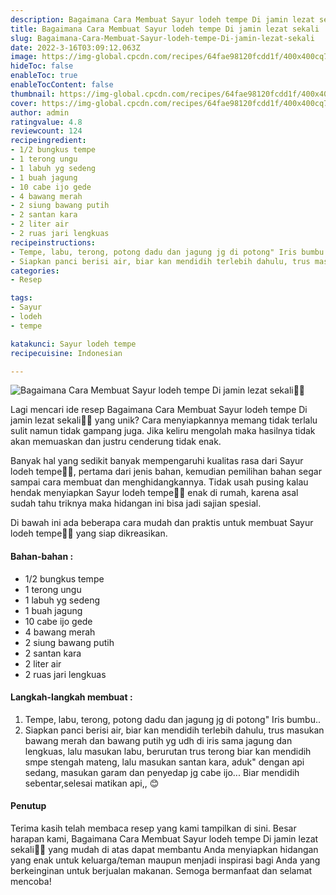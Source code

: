```yaml
---
description: Bagaimana Cara Membuat Sayur lodeh tempe Di jamin lezat sekali"
title: Bagaimana Cara Membuat Sayur lodeh tempe Di jamin lezat sekali
slug: Bagaimana-Cara-Membuat-Sayur-lodeh-tempe-Di-jamin-lezat-sekali
date: 2022-3-16T03:09:12.063Z
image: https://img-global.cpcdn.com/recipes/64fae98120fcdd1f/400x400cq70/photo.jpg
hideToc: false
enableToc: true
enableTocContent: false
thumbnail: https://img-global.cpcdn.com/recipes/64fae98120fcdd1f/400x400cq70/photo.jpg
cover: https://img-global.cpcdn.com/recipes/64fae98120fcdd1f/400x400cq70/photo.jpg
author: admin
ratingvalue: 4.8
reviewcount: 124
recipeingredient:
- 1/2 bungkus tempe
- 1 terong ungu
- 1 labuh yg sedeng
- 1 buah jagung
- 10 cabe ijo gede
- 4 bawang merah
- 2 siung bawang putih
- 2 santan kara
- 2 liter air
- 2 ruas jari lengkuas
recipeinstructions:
- Tempe, labu, terong, potong dadu dan jagung jg di potong" Iris bumbu..
- Siapkan panci berisi air, biar kan mendidih terlebih dahulu, trus masukan bawang merah dan bawang putih yg udh di iris sama jagung dan lengkuas, lalu masukan labu, berurutan trus terong biar kan mendidih smpe stengah mateng, lalu masukan santan kara, aduk" dengan api sedang, masukan garam dan penyedap jg cabe ijo... Biar mendidih sebentar,selesai matikan api,, 😊
categories:
- Resep

tags:
- Sayur
- lodeh
- tempe

katakunci: Sayur lodeh tempe
recipecuisine: Indonesian

---
```


![Bagaimana Cara Membuat Sayur lodeh tempe Di jamin lezat sekali👩‍🍳](https://img-global.cpcdn.com/recipes/64fae98120fcdd1f/400x400cq70/photo.jpg)

Lagi mencari ide resep Bagaimana Cara Membuat Sayur lodeh tempe Di jamin lezat sekali👩‍🍳 yang unik? Cara menyiapkannya memang tidak terlalu sulit namun tidak gampang juga. Jika keliru mengolah maka hasilnya tidak akan memuaskan dan justru cenderung tidak enak.

Banyak hal yang sedikit banyak mempengaruhi kualitas rasa dari Sayur lodeh tempe👩‍🍳, pertama dari jenis bahan, kemudian pemilihan bahan segar sampai cara membuat dan menghidangkannya. Tidak usah pusing kalau hendak menyiapkan Sayur lodeh tempe👩‍🍳 enak di rumah, karena asal sudah tahu triknya maka hidangan ini bisa jadi sajian spesial.

Di bawah ini ada beberapa cara mudah dan praktis untuk membuat Sayur lodeh tempe👩‍🍳 yang siap dikreasikan.

<!--inarticleads1-->

#### Bahan-bahan :

- 1/2 bungkus tempe
- 1 terong ungu
- 1 labuh yg sedeng
- 1 buah jagung
- 10 cabe ijo gede
- 4 bawang merah
- 2 siung bawang putih
- 2 santan kara
- 2 liter air
- 2 ruas jari lengkuas

<!--inarticleads2-->

#### Langkah-langkah membuat :

1. Tempe, labu, terong, potong dadu dan jagung jg di potong" Iris bumbu..
1. Siapkan panci berisi air, biar kan mendidih terlebih dahulu, trus masukan bawang merah dan bawang putih yg udh di iris sama jagung dan lengkuas, lalu masukan labu, berurutan trus terong biar kan mendidih smpe stengah mateng, lalu masukan santan kara, aduk" dengan api sedang, masukan garam dan penyedap jg cabe ijo... Biar mendidih sebentar,selesai matikan api,, 😊

#### Penutup

Terima kasih telah membaca resep yang kami tampilkan di sini. Besar harapan kami, Bagaimana Cara Membuat Sayur lodeh tempe Di jamin lezat sekali👩‍🍳 yang mudah di atas dapat membantu Anda menyiapkan hidangan yang enak untuk keluarga/teman maupun menjadi inspirasi bagi Anda yang berkeinginan untuk berjualan makanan. Semoga bermanfaat dan selamat mencoba!